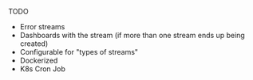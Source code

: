TODO

- Error streams
- Dashboards with the stream (if more than one stream ends up being created)
- Configurable for "types of streams"
- Dockerized
- K8s Cron Job
